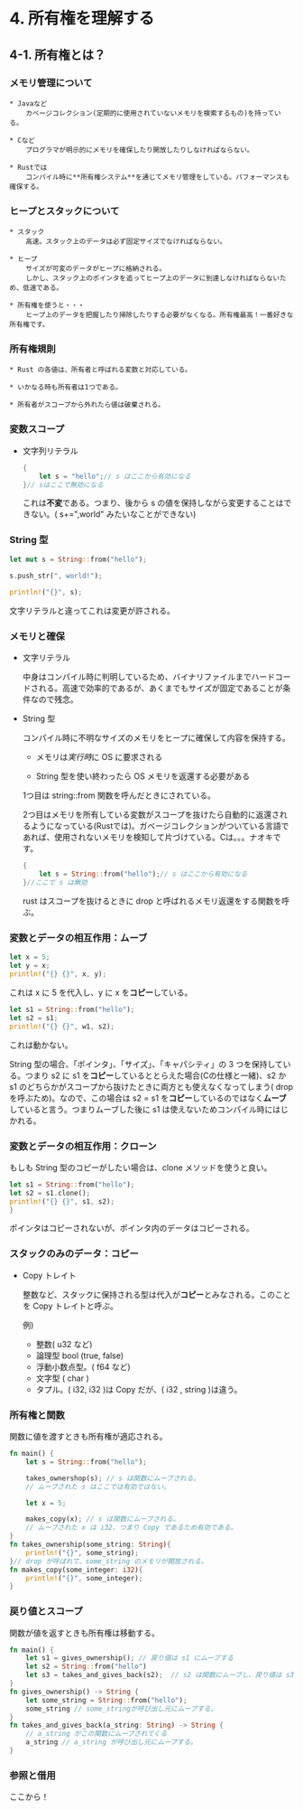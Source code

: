 # 4. 所有権を理解する
## 4-1. 所有権とは？
### メモリ管理について
    * Javaなど
        カベージコレクション(定期的に使用されていないメモリを検索するもの)を持っている。

    * Cなど
        プログラマが明示的にメモリを確保したり開放したりしなければならない。

    * Rustでは
        コンパイル時に**所有権システム**を通じてメモリ管理をしている。パフォーマンスも確保する。
    

### ヒープとスタックについて
    * スタック
        高速。スタック上のデータは必ず固定サイズでなければならない。

    * ヒープ
        サイズが可変のデータがヒープに格納される。
        しかし、スタック上のポインタを追ってヒープ上のデータに到達しなければならないため、低速である。

    * 所有権を使うと・・・
        ヒープ上のデータを把握したり掃除したりする必要がなくなる。所有権最高！一番好きな所有権です。


### 所有権規則
    * Rust の各値は、所有者と呼ばれる変数と対応している。

    * いかなる時も所有者は1つである。

    * 所有者がスコープから外れたら値は破棄される。


### 変数スコープ
* 文字列リテラル
    ```rust
    {
        let s = "hello";// s はここから有効になる 
    }// sはここで無効になる
    ```
    これは**不変**である。つまり、後から s の値を保持しながら変更することはできない。( s+=",world" みたいなことができない)


### String 型
```rust
let mut s = String::from("hello");
    
s.push_str(", world!");

println!("{}", s);
```
文字リテラルと違ってこれは変更が許される。


### メモリと確保
* 文字リテラル
    
    中身はコンパイル時に判明しているため、バイナリファイルまでハードコードされる。高速で効率的であるが、あくまでもサイズが固定であることが条件なので残念。
    
* String 型
    
    コンパイル時に不明なサイズのメモリをヒープに確保して内容を保持する。
    * メモリは*実行時*に OS に要求される

    * String 型を使い終わったら OS メモリを返還する必要がある

    1つ目は string::from 関数を呼んだときにされている。

    2つ目はメモリを所有している変数がスコープを抜けたら自動的に返還されるようになっている(Rustでは)。ガベージコレクションがついている言語であれば、使用されないメモリを検知して片づけている。Cは。。。ナオキです。
    
    ```rust
    {
        let s = String::from("hello");// s はここから有効になる
    }//ここで s は無効
    ```
    rust はスコープを抜けるときに drop と呼ばれるメモリ返還をする関数を呼ぶ。

### 変数とデータの相互作用：ムーブ
```rust
let x = 5;
let y = x;
println!("{} {}", x, y);
```
これは x に 5 を代入し、y に x を**コピー**している。

```rust
let s1 = String::from("hello");
let s2 = s1;
println!("{} {}", w1, s2);
```
これは動かない。

String 型の場合、「ポインタ」、「サイズ」、「キャパシティ」の 3 つを保持している。つまり s2 に s1 を**コピー**しているととらえた場合(Cの仕様と一緒)、s2 か s1 のどちらかがスコープから抜けたときに両方とも使えなくなってしまう( drop を呼ぶため)。なので、この場合は s2 = s1 を**コピー**しているのではなく**ムーブ**していると言う。つまりムーブした後に s1 は使えないためコンパイル時にはじかれる。

### 変数とデータの相互作用：クローン
もしも String 型のコピーがしたい場合は、clone メソッドを使うと良い。
```rust
let s1 = String::from("hello");
let s2 = s1.clone();
println!("{} {}", s1, s2);
}
```
ポインタはコピーされないが、ポインタ内のデータはコピーされる。

### スタックのみのデータ：コピー
* Copy トレイト
    
    整数など、スタックに保持される型は代入が**コピー**とみなされる。このことを Copy トレイトと呼ぶ。
    
    例)
    
    * 整数( u32 など)
    * 論理型 bool (true, false)
    * 浮動小数点型。( f64 など)
    * 文字型 ( char )
    * タプル。( i32, i32 )は Copy だが、( i32 , string )は違う。

### 所有権と関数
関数に値を渡すときも所有権が適応される。
```rust
fn main() {
    let s = String::from("hello");

    takes_ownershop(s); // s は関数にムーブされる。
    // ムーブされた s はここでは有効ではない。

    let x = 5;

    makes_copy(x); // s は関数にムーブされる。
    // ムーブされた x は i32、つまり Copy であるため有効である。
}
fn takes_ownership(some_string: String){
    println!("{}", some_string);
}// drop が呼ばれて、some_string のメモリが開放される。
fn makes_copy(some_integer: i32){
    println!("{}", some_integer);
}
```

### 戻り値とスコープ
関数が値を返すときも所有権は移動する。
```rust
fn main() {
    let s1 = gives_ownership(); // 戻り値は s1 にムーブする
    let s2 = String::from("hello")
    let s3 = takes_and_gives_back(s2);  // s2 は関数にムーブし、戻り値は s3 にムーブする。
}
fn gives_ownership() -> String {
    let some_string = String::from("hello");
    some_string // some_stringが呼び出し元にムーブする。
}
fn takes_and_gives_back(a_string: String) -> String {
    // a_string がこの関数にムーブされてくる
    a_string // a_string が呼び出し元にムーブする。
}
```

### 参照と借用
ここから！
